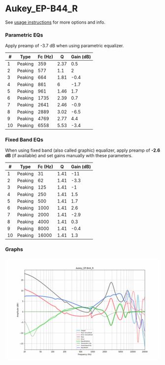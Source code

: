 # Aukey_EP-B44_R
See [usage instructions](https://github.com/jaakkopasanen/AutoEq#usage) for more options and info.

### Parametric EQs
Apply preamp of -3.7 dB when using parametric equalizer.

|   # | Type    |   Fc (Hz) |    Q |   Gain (dB) |
|-----|---------|-----------|------|-------------|
|   1 | Peaking |       359 | 2.37 |         0.5 |
|   2 | Peaking |       577 | 1.1  |         2   |
|   3 | Peaking |       664 | 1.81 |        -0.4 |
|   4 | Peaking |       861 | 6    |        -1.7 |
|   5 | Peaking |       961 | 1.46 |         1.7 |
|   6 | Peaking |      1735 | 2.39 |         0.7 |
|   7 | Peaking |      2641 | 2.46 |        -0.9 |
|   8 | Peaking |      2889 | 3.02 |        -6.5 |
|   9 | Peaking |      4769 | 2.77 |         4.4 |
|  10 | Peaking |      6558 | 5.53 |        -3.4 |

### Fixed Band EQs
When using fixed band (also called graphic) equalizer, apply preamp of **-2.6 dB** (if available) and set gains manually with these parameters.

|   # | Type    |   Fc (Hz) |    Q |   Gain (dB) |
|-----|---------|-----------|------|-------------|
|   1 | Peaking |        31 | 1.41 |       -11   |
|   2 | Peaking |        62 | 1.41 |        -3.3 |
|   3 | Peaking |       125 | 1.41 |        -1   |
|   4 | Peaking |       250 | 1.41 |         1.5 |
|   5 | Peaking |       500 | 1.41 |         1.7 |
|   6 | Peaking |      1000 | 1.41 |         2.6 |
|   7 | Peaking |      2000 | 1.41 |        -2.9 |
|   8 | Peaking |      4000 | 1.41 |         0.3 |
|   9 | Peaking |      8000 | 1.41 |        -0.4 |
|  10 | Peaking |     16000 | 1.41 |         1.3 |

### Graphs
![](./Aukey_EP-B44_R.png)
